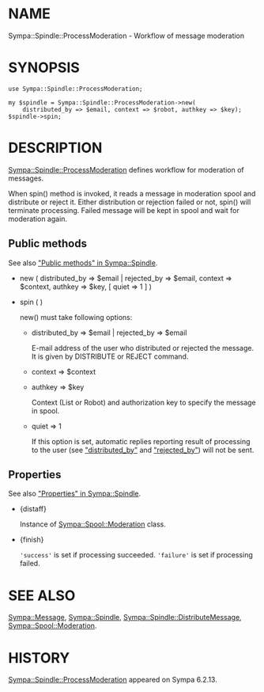 # NAME

Sympa::Spindle::ProcessModeration - Workflow of message moderation

# SYNOPSIS

    use Sympa::Spindle::ProcessModeration;

    my $spindle = Sympa::Spindle::ProcessModeration->new(
        distributed_by => $email, context => $robot, authkey => $key);
    $spindle->spin;

# DESCRIPTION

[Sympa::Spindle::ProcessModeration](./Sympa-Spindle-ProcessModeration.3.md) defines workflow for moderation of
messages.

When spin() method is invoked, it reads a message in moderation spool and
distribute or reject it.
Either distribution or rejection failed or not, spin() will terminate
processing.
Failed message will be kept in spool and wait for moderation again.

## Public methods

See also ["Public methods" in Sympa::Spindle](./Sympa-Spindle.3.md#public-methods).

- new ( distributed\_by => $email | rejected\_by => $email,
context => $context, authkey => $key,
\[ quiet => 1 \] )
- spin ( )

    new() must take following options:

    - distributed\_by => $email | rejected\_by => $email

        E-mail address of the user who distributed or rejected the message.
        It is given by DISTRIBUTE or REJECT command.

    - context => $context
    - authkey => $key

        Context (List or Robot) and authorization key to specify the message in
        spool.

    - quiet => 1

        If this option is set, automatic replies reporting result of processing
        to the user (see ["distributed\_by"](#distributed_by) and ["rejected\_by"](#rejected_by)) will not be sent.

## Properties

See also ["Properties" in Sympa::Spindle](./Sympa-Spindle.3.md#properties).

- {distaff}

    Instance of [Sympa::Spool::Moderation](./Sympa-Spool-Moderation.3.md) class.

- {finish}

    `'success'` is set if processing succeeded.
    `'failure'` is set if processing failed.

# SEE ALSO

[Sympa::Message](./Sympa-Message.3.md),
[Sympa::Spindle](./Sympa-Spindle.3.md), [Sympa::Spindle::DistributeMessage](./Sympa-Spindle-DistributeMessage.3.md),
[Sympa::Spool::Moderation](./Sympa-Spool-Moderation.3.md).

# HISTORY

[Sympa::Spindle::ProcessModeration](./Sympa-Spindle-ProcessModeration.3.md) appeared on Sympa 6.2.13.
